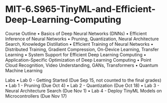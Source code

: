 # MIT-6.S965-TinyML-and-Efficient-Deep-Learning-Computing


Course Outline
• Basics of Deep Neural Networks (DNNs)
• Efficient Inference of Neural Networks
• Pruning, Quantization, Neural Architecture Search, Knowledge Distillation
• Efficient Training of Neural Networks
• Distributed Training, Gradient Compression, On-Device Learning, Transfer Learning
• System Support for Efficient Deep Learning Computing
• Application-Specific Optimization of Deep Learning Computing
• Point Cloud Recognition, Video Understanding, GANs, Transformers
• Quantum Machine Learning


Labs
• Lab 0 - Getting Started (Due Sep 15, not counted to the final grades)
• Lab 1 - Pruning (Due Oct 4)
• Lab 2 - Quantization (Due Oct 18)
• Lab 3 - Neural Architecture Search (Due Nov 1)
• Lab 4 - Deploy TinyML Models on Microcontrollers (Due Nov 17)

